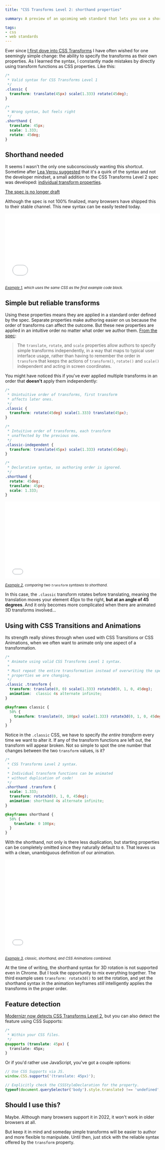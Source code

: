 ```yaml
---
title: "CSS Transforms Level 2: shorthand properties"

summary: A preview of an upcoming web standard that lets you use a shorter, more reliable syntax for simple CSS Transforms.

tags:
- css
- web standards
---
```


Ever since [I first dove into CSS Transforms](https://rupl.github.io/unfold/) I have often wished for one seemingly simple change: the ability to specify the transforms as their own properties. As I learned the syntax, I constantly made mistakes by directly using transform functions as CSS  properties. Like this:

```css
/*
 * Valid syntax for CSS Transforms Level 1
 */
.classic {
  transform: translate(45px) scale(1.333) rotate(45deg);
}

/*
 * Wrong syntax, but feels right
 */
.shorthand {
  translate: 45px;
  scale: 1.333;
  rotate: 45deg;
}
```


## Shorthand needed

It seems I wasn't the only one subconsciously wanting this shortcut. Sometime after [Lea Verou suggested](https://twitter.com/LeaVerou/status/487350702386479105) that it's a quirk of the syntax and not the developer mindset, a small addition to the CSS Transforms Level 2 spec was developed: [individual transform properties](https://www.w3.org/TR/css-transforms-2/#individual-transforms).

<ins class="update" datetime="2021-11-09">The spec is no longer draft</ins>

Although the spec is not 100% finalized, many browsers have shipped this to their stable channel. This new syntax can be easily tested today.

<iframe width="100%" height="220" src="/sandbox/css-transforms-level2-example1/" frameborder="0"></iframe>

<small class="caption">_[Example 1](/sandbox/css-transforms-level2-example1/), which uses the same CSS as the first example code block._</small>


## Simple but reliable transforms

Using these properties means they are applied in a standard order defined by the spec. Separate properties make authoring easier on us because the order of transforms can affect the outcome. But these new properties are applied in an intuitive order no matter what order we author them. [From the spec](https://drafts.csswg.org/css-transforms-2/#individual-transforms):

> The `translate`, `rotate`, and `scale` properties allow authors to specify simple transforms independently, in a way that maps to typical user interface usage, rather than having to remember the order in `transform` that keeps the actions of `transform()`, `rotate()` and `scale()` independent and acting in screen coordinates.

You might have noticed this if you've ever applied multiple transforms in an order that **doesn't** apply them independently:

```css
/*
 * Unintuitive order of transforms, first transform
 * affects later ones.
 */
.classic {
  transform: rotate(45deg) scale(1.333) translate(45px);
}

/*
 * Intuitive order of transforms, each transform
 * unaffected by the previous one.
 */
.classic-independent {
  transform: translate(45px) scale(1.333) rotate(45deg);
}

/*
 * Declarative syntax, so authoring order is ignored.
 */
.shorthand {
  rotate: 45deg;
  translate: 45px;
  scale: 1.333;
}
```

<iframe width="100%" height="250" src="/sandbox/css-transforms-level2-example2/" frameborder="0"></iframe>

<small class="caption">_[Example 2](/sandbox/css-transforms-level2-example2/), comparing two `transform` syntaxes to shorthand._</small>

In this case, the `.classic` transform rotates before translating, meaning the translation moves your element 45px to the right, **but at an angle of 45 degrees**. And it only becomes more complicated when there are animated 3D transforms involved...


## Using with CSS Transitions and Animations

Its strength really shines through when used with CSS Transitions or CSS Animations, when we often want to animate only one aspect of a transformation.

```css
/*
 * Animate using valid CSS Transforms Level 1 syntax.
 *
 * Must repeat the entire transformation instead of overwriting the specific
 * properties we are changing.
 */
.classic .transform {
  transform: translate(0, 0) scale(1.333) rotate3d(0, 1, 0, 45deg);
  animation:  classic 4s alternate infinite;
}

@keyframes classic {
  50% {
    transform: translate(0, 100px) scale(1.333) rotate3d(0, 1, 0, 45deg);
  }
}
```

Notice in the `.classic` CSS, we have to specify _the entire transform_ every time we want to alter it. If any of the transform functions are left out, the transform will appear broken. Not so simple to spot the one number that changes between the two `transform` values, is it?

```css
/*
 * CSS Transforms Level 2 syntax.
 *
 * Individual transform functions can be animated
 * without duplication of code!
 */
.shorthand .transform {
  scale: 1.333;
  transform: rotate3d(0, 1, 0, 45deg);
  animation: shorthand 4s alternate infinite;
}

@keyframes shorthand {
  50% {
    translate: 0 100px;
  }
}
```

With the shorthand, not only is there less duplication, but starting properties can be completely omitted since they naturally default to `0`. That leaves us with a clean, unambiguous definition of our animation.

<iframe width="100%" height="300" src="/sandbox/css-transforms-level2-example3/" frameborder="0"></iframe>

<small class="caption">_[Example 3](/sandbox/css-transforms-level2-example3/), classic, shorthand, and CSS Animations combined._</small>

At the time of writing, the shorthand syntax for 3D rotation is not supported even in Chrome. But I took the opportunity to mix everything together. The third example uses `transform: rotate3d()` to set the rotation, and yet the shorthand syntax in the animation keyframes _still_ intelligently applies the transforms in the proper order.


## Feature detection

[Modernizr now detects CSS Transforms Level 2](https://github.com/Modernizr/Modernizr/pull/2100), but you can also detect the feature using CSS Supports:

```css
/*
 * Within your CSS files.
 */
@supports (translate: 45px) {
  translate: 45px;
}
```

Or if you'd rather use JavaScript, you've got a couple options:

```js
// Use CSS Supports via JS.
window.CSS.supports('(translate: 45px)');

// Explicitly check the CSSStyleDeclaration for the property.
typeof(document.querySelector('body').style.translate) !== 'undefined';
```

## Should I use this?

Maybe. Although many browsers support it in 2022, it won't work in older browsers at all.

But keep it in mind and someday simple transforms will be easier to author and more flexible to manipulate. Until then, just stick with the reliable syntax offered by the `transform` property.
